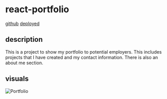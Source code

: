 # react-portfolio

[github](https://github.com/Will-Dean5/react-portfolio)        [deployed](https://will-dean5.github.io/react-portfolio/)


## description

This is a project to show my portfolio to potential employers. This includes projects that I have created and my contact information. There is also an about me section.

## visuals

![Portfolio](./src/images/Screen%20Shot%202022-10-20%20at%203.22.11%20PM.png)